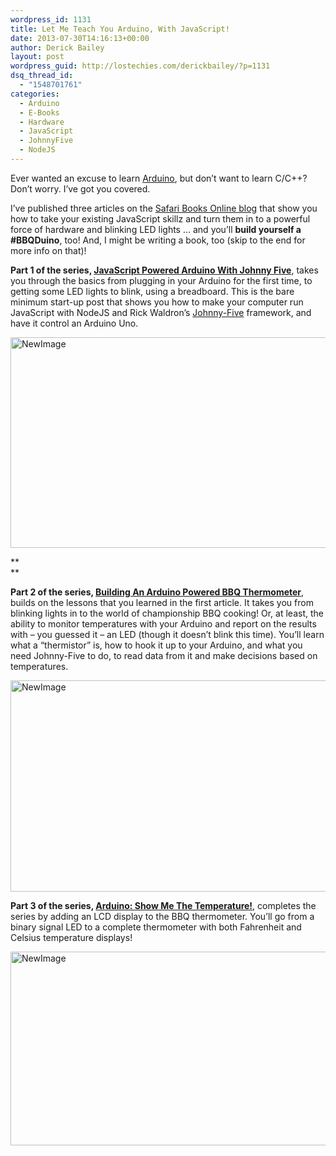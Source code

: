 ```yaml
---
wordpress_id: 1131
title: Let Me Teach You Arduino, With JavaScript!
date: 2013-07-30T14:16:13+00:00
author: Derick Bailey
layout: post
wordpress_guid: http://lostechies.com/derickbailey/?p=1131
dsq_thread_id:
  - "1548701761"
categories:
  - Arduino
  - E-Books
  - Hardware
  - JavaScript
  - JohnnyFive
  - NodeJS
---
```

Ever wanted an excuse to learn [Arduino](http://arduino.cc/), but don&#8217;t want to learn C/C++? Don&#8217;t worry. I&#8217;ve got you covered. 

I&#8217;ve published three articles on the [Safari Books Online blog](http://blog.safaribooksonline.com/) that show you how to take your existing JavaScript skillz and turn them in to a powerful force of hardware and blinking LED lights &#8230; and you&#8217;ll **build yourself a #BBQDuino**, too! And, I might be writing a book, too (skip to the end for more info on that)!

 

**Part 1 of the series, [JavaScript Powered Arduino With Johnny Five](http://blog.safaribooksonline.com/2013/07/16/javascript-powered-arduino-with-johnny-five/)**, takes you through the basics from plugging in your Arduino for the first time, to getting some LED lights to blink, using a breadboard. This is the bare minimum start-up post that shows you how to make your computer run JavaScript with NodeJS and Rick Waldron&#8217;s [Johnny-Five](https://github.com/rwldrn/johnny-five) framework, and have it control an Arduino Uno. 

<img src="https://lostechies.com/content/derickbailey/uploads/2013/07/NewImage.png" alt="NewImage" width="600" height="337" border="0" />

**  
** 

**Part 2 of the series, [Building An Arduino Powered BBQ Thermometer](http://blog.safaribooksonline.com/2013/07/25/an-arduino-powered-bbq-thermometer/)**, builds on the lessons that you learned in the first article. It takes you from blinking lights in to the world of championship BBQ cooking! Or, at least, the ability to monitor temperatures with your Arduino and report on the results with &#8211; you guessed it &#8211; an LED (though it doesn&#8217;t blink this time). You&#8217;ll learn what a &#8220;thermistor&#8221; is, how to hook it up to your Arduino, and what you need Johnny-Five to do, to read data from it and make decisions based on temperatures.

<img src="https://lostechies.com/content/derickbailey/uploads/2013/07/NewImage1.png" alt="NewImage" width="600" height="338" border="0" />

 

**Part 3 of the series, [Arduino: Show Me The Temperature!](http://blog.safaribooksonline.com/2013/07/30/arduino-show-me-the-temperature/)**, completes the series by adding an LCD display to the BBQ thermometer. You&#8217;ll go from a binary signal LED to a complete thermometer with both Fahrenheit and Celsius temperature displays!

<img src="https://lostechies.com/content/derickbailey/uploads/2013/07/NewImage2.png" alt="NewImage" width="550" height="310" border="0" />
